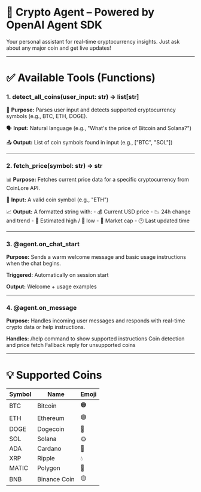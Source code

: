 # 🚀 Crypto Agent – Powered by OpenAI Agent SDK

Your personal assistant for real-time cryptocurrency insights. Just ask about any major coin and get live updates!

---

# ✅ Available Tools (Functions)

### 1. detect_all_coins(user_input: str) → list[str]

🔎 **Purpose:** Parses user input and detects supported cryptocurrency symbols (e.g., BTC, ETH, DOGE).

🗣️ **Input:** Natural language (e.g., "What's the price of Bitcoin and Solana?")

📤 **Output:** List of coin symbols found in input (e.g., ["BTC", "SOL"])

---

### 2. fetch_price(symbol: str) → str

📊 **Purpose:** Fetches current price data for a specific cryptocurrency from CoinLore API.

🔡 **Input:** A valid coin symbol (e.g., "ETH")

📈 **Output:** A formatted string with:
                 - 💰 Current USD price
                 - 📉 24h change and trend
                 - 🔺 Estimated high / 🔻 low
                 - 💼 Market cap
                 - 🕒 Last updated time



---

### 3. @agent.on_chat_start

**Purpose:** Sends a warm welcome message and basic usage instructions when the chat begins.

**Triggered:** Automatically on session start

**Output:** Welcome + usage examples

---

### 4. @agent.on_message

**Purpose:** Handles incoming user messages and responds with real-time crypto data or help instructions.

**Handles:**
/help command to show supported instructions
Coin detection and price fetch
Fallback reply for unsupported coins

---

# 💡 Supported Coins

| Symbol | Name         | Emoji |
| ------ | ------------ | ----- |
| BTC    | Bitcoin      | 🟠    |
| ETH    | Ethereum     | 🟣    |
| DOGE   | Dogecoin     | 🐶    |
| SOL    | Solana       | 🌞    |
| ADA    | Cardano      | 🔷    |
| XRP    | Ripple       | 💧    |
| MATIC  | Polygon      | 🔺    |
| BNB    | Binance Coin | 🟡    |

